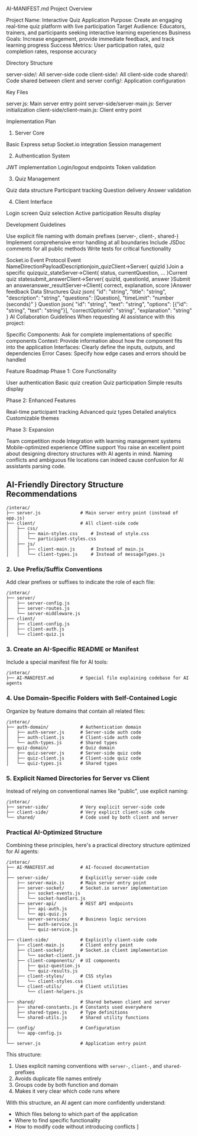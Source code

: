 AI-MANIFEST.md
Project Overview

Project Name: Interactive Quiz Application
Purpose: Create an engaging real-time quiz platform with live participation
Target Audience: Educators, trainers, and participants seeking interactive learning experiences
Business Goals: Increase engagement, provide immediate feedback, and track learning progress
Success Metrics: User participation rates, quiz completion rates, response accuracy

Directory Structure

server-side/: All server-side code
client-side/: All client-side code
shared/: Code shared between client and server
config/: Application configuration

Key Files

server.js: Main server entry point
server-side/server-main.js: Server initialization
client-side/client-main.js: Client entry point

Implementation Plan
1. Server Core

 Basic Express setup
 Socket.io integration
 Session management

2. Authentication System

 JWT implementation
 Login/logout endpoints
 Token validation

3. Quiz Management

 Quiz data structure
 Participant tracking
 Question delivery
 Answer validation

4. Client Interface

 Login screen
 Quiz selection
 Active participation
 Results display

Development Guidelines

Use explicit file naming with domain prefixes (server-, client-, shared-)
Implement comprehensive error handling at all boundaries
Include JSDoc comments for all public methods
Write tests for critical functionality

Socket.io Event Protocol
Event NameDirectionPayloadDescriptionjoin_quizClient→Server{ quizId }Join a specific quizquiz_stateServer→Client{ status, currentQuestion, ... }Current quiz statesubmit_answerClient→Server{ quizId, questionId, answer }Submit an answeranswer_resultServer→Client{ correct, explanation, score }Answer feedback
Data Structures
Quiz
json{
  "id": "string",
  "title": "string",
  "description": "string",
  "questions": [Question],
  "timeLimit": "number (seconds)"
}
Question
json{
  "id": "string",
  "text": "string",
  "options": [{"id": "string", "text": "string"}],
  "correctOptionId": "string",
  "explanation": "string"
}
AI Collaboration Guidelines
When requesting AI assistance with this project:

Specific Components: Ask for complete implementations of specific components
Context: Provide information about how the component fits into the application
Interfaces: Clearly define the inputs, outputs, and dependencies
Error Cases: Specify how edge cases and errors should be handled

Feature Roadmap
Phase 1: Core Functionality

User authentication
Basic quiz creation
Quiz participation
Simple results display

Phase 2: Enhanced Features

Real-time participant tracking
Advanced quiz types
Detailed analytics
Customizable themes

Phase 3: Expansion


Team competition mode
Integration with learning management systems
Mobile-optimized experience
Offline support
You raise an excellent point about designing directory structures with AI agents in mind. Naming conflicts and ambiguous file locations can indeed cause confusion for AI assistants parsing code.

## AI-Friendly Directory Structure Recommendations


```
/interac/
├── server.js               # Main server entry point (instead of app.js)
├── client/                 # All client-side code
│   ├── css/
│   │   ├── main-styles.css     # Instead of style.css
│   │   └── participant-styles.css 
│   ├── js/
│   │   ├── client-main.js      # Instead of main.js
│   │   └── client-types.js     # Instead of messageTypes.js
```

### 2. Use Prefix/Suffix Conventions

Add clear prefixes or suffixes to indicate the role of each file:

```
/interac/
├── server/
│   ├── server-config.js
│   ├── server-routes.js
│   └── server-middleware.js
├── client/
│   ├── client-config.js
│   ├── client-auth.js
│   └── client-quiz.js
```

### 3. Create an AI-Specific README or Manifest

Include a special manifest file for AI tools:

```
/interac/
├── AI-MANIFEST.md          # Special file explaining codebase for AI agents
```

### 4. Use Domain-Specific Folders with Self-Contained Logic

Organize by feature domains that contain all related files:

```
/interac/
├── auth-domain/            # Authentication domain
│   ├── auth-server.js      # Server-side auth code
│   ├── auth-client.js      # Client-side auth code
│   └── auth-types.js       # Shared types
├── quiz-domain/            # Quiz domain
│   ├── quiz-server.js      # Server-side quiz code
│   ├── quiz-client.js      # Client-side quiz code
│   └── quiz-types.js       # Shared types
```

### 5. Explicit Named Directories for Server vs Client

Instead of relying on conventional names like "public", use explicit naming:

```
/interac/
├── server-side/            # Very explicit server-side code
├── client-side/            # Very explicit client-side code
└── shared/                 # Code used by both client and server
```

### Practical AI-Optimized Structure

Combining these principles, here's a practical directory structure optimized for AI agents:

```
/interac/
├── AI-MANIFEST.md          # AI-focused documentation
│
├── server-side/            # Explicitly server-side code
│   ├── server-main.js      # Main server entry point
│   ├── server-socket/      # Socket.io server implementation
│   │   ├── socket-events.js
│   │   └── socket-handlers.js
│   ├── server-api/         # REST API endpoints
│   │   ├── api-auth.js
│   │   └── api-quiz.js
│   └── server-services/    # Business logic services
│       ├── auth-service.js
│       └── quiz-service.js
│
├── client-side/            # Explicitly client-side code
│   ├── client-main.js      # Client entry point
│   ├── client-socket/      # Socket.io client implementation
│   │   └── socket-client.js
│   ├── client-components/  # UI components
│   │   ├── quiz-question.js
│   │   └── quiz-results.js
│   ├── client-styles/      # CSS styles
│   │   └── client-styles.css
│   └── client-utils/       # Client utilities
│       └── client-helpers.js
│
├── shared/                 # Shared between client and server
│   ├── shared-constants.js # Constants used everywhere
│   ├── shared-types.js     # Type definitions
│   └── shared-utils.js     # Shared utility functions
│
├── config/                 # Configuration
│   └── app-config.js
│
└── server.js               # Application entry point
```

This structure:

1. Uses explicit naming conventions with `server-`, `client-`, and `shared-` prefixes
2. Avoids duplicate file names entirely
3. Groups code by both function and domain
4. Makes it very clear which code runs where

With this structure, an AI agent can more confidently understand:
- Which files belong to which part of the application
- Where to find specific functionality
- How to modify code without introducing conflicts
]